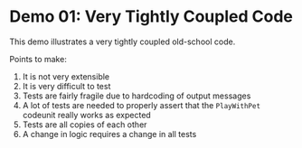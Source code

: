 # Demo 01: Very Tightly Coupled Code

This demo illustrates a very tightly coupled old-school code.

Points to make:
1. It is not very extensible
2. It is very difficult to test
3. Tests are fairly fragile due to hardcoding of output messages
4. A lot of tests are needed to properly assert that the `PlayWithPet` codeunit really works as expected
5. Tests are all copies of each other
6. A change in logic requires a change in all tests
